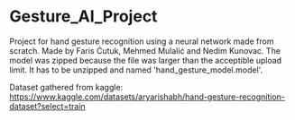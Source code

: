 # Gesture_AI_Project
Project for hand gesture recognition using a neural network made from scratch.
Made by Faris Ćutuk, Mehmed Mulalić and Nedim Kunovac.
The model was zipped because the file was larger than the acceptible upload limit. It has to be unzipped and named 'hand_gesture_model.model'.


Dataset gathered from kaggle:
https://www.kaggle.com/datasets/aryarishabh/hand-gesture-recognition-dataset?select=train
